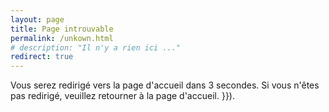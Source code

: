 ```yaml
---
layout: page
title: Page introuvable
permalink: /unkown.html
# description: "Il n'y a rien ici ..."
redirect: true
---
```


Vous serez redirigé vers la page d'accueil dans 3 secondes. Si vous n'êtes pas redirigé, veuillez retourner à la page d'accueil. }}).
